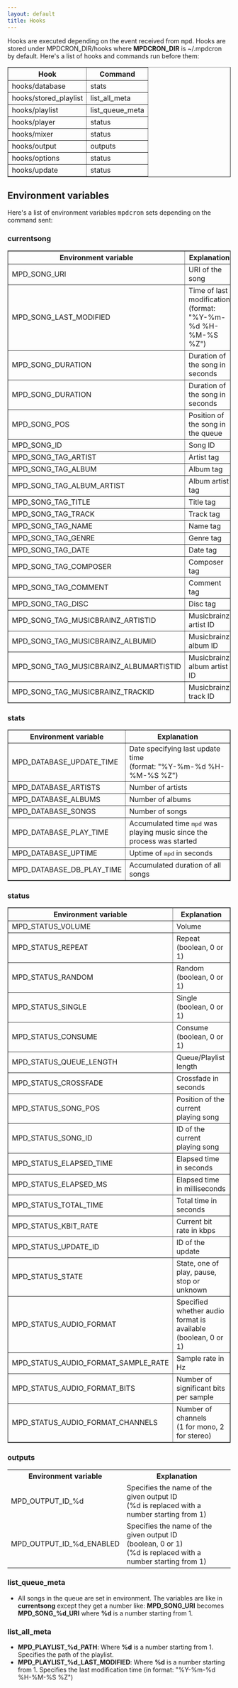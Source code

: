 ```yaml
---
layout: default
title: Hooks
---
```


Hooks are executed depending on the event received from <tt>mpd</tt>. Hooks are
stored under MPDCRON\_DIR/hooks where **MPDCRON\_DIR** is ~/.mpdcron by default.
Here's a list of hooks and commands run before them:  
  
<table border="1">
    <tr>
        <th>Hook</th>
        <th>Command</th>
    </tr>
    <tr>
        <td>hooks/database</td>
        <td>stats</td>
    </tr>
    <tr>
        <td>hooks/stored_playlist</td>
        <td>list_all_meta</td>
        <!-- _  -->
    </tr>
    <tr>
        <td>hooks/playlist</td>
        <td>list_queue_meta</td>
        <!-- _ -->
    </tr>
    <tr>
        <td>hooks/player</td>
        <td>status</td>
    </tr>
    <tr>
        <td>hooks/mixer</td>
        <td>status</td>
    </tr>
    <tr>
        <td>hooks/output</td>
        <td>outputs</td>
    </tr>
    <tr>
        <td>hooks/options</td>
        <td>status</td>
    </tr>
    <tr>
        <td>hooks/update</td>
        <td>status</td>
    </tr>
</table>

## Environment variables

Here's a list of environment variables <tt>mpdcron</tt> sets depending on the command sent:

### currentsong
<table border="1">
    <tr>
        <th>Environment variable</th>
        <th>Explanation</th>
    </tr>
    <tr>
        <td>MPD_SONG_URI</td>
        <!-- _ -->
        <td>URI of the song</td>
    </tr>
    <tr>
        <td>MPD_SONG_LAST_MODIFIED</td>
        <!-- _ -->
        <td>Time of last modification<br />(format: "%Y-%m-%d %H-%M-%S %Z")</td>
    </tr>
    <tr>
        <td>MPD_SONG_DURATION</td>
        <!-- _ -->
        <td>Duration of the song in seconds</td>
    </tr>
    <tr>
        <td>MPD_SONG_DURATION</td>
        <!-- _ -->
        <td>Duration of the song in seconds</td>
    </tr>
    <tr>
        <td>MPD_SONG_POS</td>
        <!-- _ -->
        <td>Position of the song in the queue</td>
    </tr>
    <tr>
        <td>MPD_SONG_ID</td>
        <!-- _ -->
        <td>Song ID</td>
    </tr>
    <tr>
        <td>MPD_SONG_TAG_ARTIST</td>
        <!-- _ -->
        <td>Artist tag</td>
    </tr>
    <tr>
        <td>MPD_SONG_TAG_ALBUM</td>
        <!-- _ -->
        <td>Album tag</td>
    </tr>
    <tr>
        <td>MPD_SONG_TAG_ALBUM_ARTIST</td>
        <!-- _ -->
        <td>Album artist tag</td>
    </tr>
    <tr>
        <td>MPD_SONG_TAG_TITLE</td>
        <!-- _ -->
        <td>Title tag</td>
    </tr>
    <tr>
        <td>MPD_SONG_TAG_TRACK</td>
        <!-- _ -->
        <td>Track tag</td>
    </tr>
    <tr>
        <td>MPD_SONG_TAG_NAME</td>
        <!-- _ -->
        <td>Name tag</td>
    </tr>
    <tr>
        <td>MPD_SONG_TAG_GENRE</td>
        <!-- _ -->
        <td>Genre tag</td>
    </tr>
    <tr>
        <td>MPD_SONG_TAG_DATE</td>
        <!-- _ -->
        <td>Date tag</td>
    </tr>
    <tr>
        <td>MPD_SONG_TAG_COMPOSER</td>
        <!-- _ -->
        <td>Composer tag</td>
    </tr>
    <tr>
        <td>MPD_SONG_TAG_COMMENT</td>
        <!-- _ -->
        <td>Comment tag</td>
    </tr>
    <tr>
        <td>MPD_SONG_TAG_DISC</td>
        <!-- _ -->
        <td>Disc tag</td>
    </tr>
    <tr>
        <td>MPD_SONG_TAG_MUSICBRAINZ_ARTISTID</td>
        <!-- _ -->
        <td>Musicbrainz artist ID</td>
    </tr>
    <tr>
        <td>MPD_SONG_TAG_MUSICBRAINZ_ALBUMID</td>
        <!-- _ -->
        <td>Musicbrainz album ID</td>
    </tr>
    <tr>
        <td>MPD_SONG_TAG_MUSICBRAINZ_ALBUMARTISTID</td>
        <!-- _ -->
        <td>Musicbrainz album artist ID</td>
    </tr>
    <tr>
        <td>MPD_SONG_TAG_MUSICBRAINZ_TRACKID</td>
        <!-- _ -->
        <td>Musicbrainz track ID</td>
    </tr>
</table>

### stats
<table border="1">
    <tr>
        <th>Environment variable</th>
        <th>Explanation</th>
    </tr>
    <tr>
        <td>MPD_DATABASE_UPDATE_TIME</td>
        <!-- _ -->
        <td>Date specifying last update time<br />(format: "%Y-%m-%d %H-%M-%S %Z")</td>
    </tr>
    <tr>
        <td>MPD_DATABASE_ARTISTS</td>
        <!-- _ -->
        <td>Number of artists</td>
    </tr>
    <tr>
        <td>MPD_DATABASE_ALBUMS</td>
        <!-- _ -->
        <td>Number of albums</td>
    </tr>
    <tr>
        <td>MPD_DATABASE_SONGS</td>
        <!-- _ -->
        <td>Number of songs</td>
    </tr>
    <tr>
        <td>MPD_DATABASE_PLAY_TIME</td>
        <!-- _ -->
        <td>Accumulated time <tt>mpd</tt> was playing music since the process was started</td>
    </tr>
    <tr>
        <td>MPD_DATABASE_UPTIME</td>
        <!-- _ -->
        <td>Uptime of <tt>mpd</tt> in seconds</td>
    </tr>
    <tr>
        <td>MPD_DATABASE_DB_PLAY_TIME</td>
        <!-- _ -->
        <td>Accumulated duration of all songs</td>
    </tr>
</table>

### status
<table border="1">
    <tr>
        <th>Environment variable</th>
        <th>Explanation</th>
    </tr>
    <tr>
        <td>MPD_STATUS_VOLUME</td>
        <!-- _ -->
        <td>Volume</td>
    </tr>
    <tr>
        <td>MPD_STATUS_REPEAT</td>
        <!-- _ -->
        <td>Repeat<br />(boolean, 0 or 1)</td>
    </tr>
    <tr>
        <td>MPD_STATUS_RANDOM</td>
        <!-- _ -->
        <td>Random<br />(boolean, 0 or 1)</td>
    </tr>
    <tr>
        <td>MPD_STATUS_SINGLE</td>
        <!-- _ -->
        <td>Single<br />(boolean, 0 or 1)</td>
    </tr>
    <tr>
        <td>MPD_STATUS_CONSUME</td>
        <!-- _ -->
        <td>Consume<br />(boolean, 0 or 1)</td>
    </tr>
    <tr>
        <td>MPD_STATUS_QUEUE_LENGTH</td>
        <!-- _ -->
        <td>Queue/Playlist length</td>
    </tr>
    <tr>
        <td>MPD_STATUS_CROSSFADE</td>
        <!-- _ -->
        <td>Crossfade in seconds</td>
    </tr>
    <tr>
        <td>MPD_STATUS_SONG_POS</td>
        <!-- _ -->
        <td>Position of the current playing song</td>
    </tr>
    <tr>
        <td>MPD_STATUS_SONG_ID</td>
        <!-- _ -->
        <td>ID of the current playing song</td>
    </tr>
    <tr>
        <td>MPD_STATUS_ELAPSED_TIME</td>
        <!-- _ -->
        <td>Elapsed time in seconds</td>
    </tr>
    <tr>
        <td>MPD_STATUS_ELAPSED_MS</td>
        <!-- _ -->
        <td>Elapsed time in milliseconds</td>
    </tr>
    <tr>
        <td>MPD_STATUS_TOTAL_TIME</td>
        <!-- _ -->
        <td>Total time in seconds</td>
    </tr>
    <tr>
        <td>MPD_STATUS_KBIT_RATE</td>
        <!-- _ -->
        <td>Current bit rate in kbps</td>
    </tr>
    <tr>
        <td>MPD_STATUS_UPDATE_ID</td>
        <!-- _ -->
        <td>ID of the update</td>
    </tr>
    <tr>
        <td>MPD_STATUS_STATE</td>
        <!-- _ -->
        <td>State, one of play, pause, stop or unknown</td>
    </tr>
    <tr>
        <td>MPD_STATUS_AUDIO_FORMAT</td>
        <!-- _ -->
        <td>Specified whether audio format is available<br />(boolean, 0 or 1)</td>
    </tr>
    <tr>
        <td>MPD_STATUS_AUDIO_FORMAT_SAMPLE_RATE</td>
        <!-- _ -->
        <td>Sample rate in Hz</td>
    </tr>
    <tr>
        <td>MPD_STATUS_AUDIO_FORMAT_BITS</td>
        <!-- _ -->
        <td>Number of significant bits per sample</td>
    </tr>
    <tr>
        <td>MPD_STATUS_AUDIO_FORMAT_CHANNELS</td>
        <!-- _ -->
        <td>Number of channels<br />(1 for mono, 2 for stereo)</td>
    </tr>
</table>

### outputs
<table>
    <tr>
        <th>Environment variable</th>
        <th>Explanation</th>
    </tr>
    <tr>
        <td>MPD_OUTPUT_ID_%d</td>
        <td>Specifies the name of the given output ID
            <br />(%d is replaced with a number starting from 1)</td>
    </tr>
    <tr>
        <td>MPD_OUTPUT_ID_%d_ENABLED</td>
        <!-- _ -->
        <td>Specifies the name of the given output ID
            <br />(boolean, 0 or 1)
            <br />(%d is replaced with a number starting from 1)
        </td>
    </tr>
</table>

### list\_queue\_meta
* All songs in the queue are set in environment. The variables are like in **currentsong**
  except they get a number like: 
  **MPD\_SONG\_URI** becomes **MPD\_SONG\_%d\_URI** where **%d** is a number starting from 1.
### list\_all\_meta
* **MPD\_PLAYLIST\_%d\_PATH**: Where **%d** is a number starting from 1. Specifies the path of
  the playlist.
* **MPD\_PLAYLIST\_%d\_LAST\_MODIFIED**: Where **%d** is a number starting from 1. Specifies the
  last modification time (in format: "%Y-%m-%d %H-%M-%S %Z")

<!-- vim: set tw=80 ft=mkd spell spelllang=en sw=4 sts=4 et : -->
